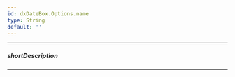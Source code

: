 ```yaml
---
id: dxDateBox.Options.name
type: String
default: ''
---
```

---
##### shortDescription
<!-- Description goes here -->

---
<!-- Description goes here -->